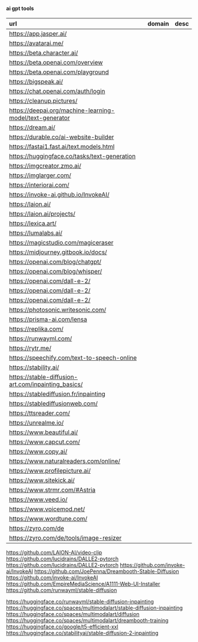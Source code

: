 
#### ai gpt tools 


| url                                                      | domain  | desc |
|:---------------------------------------------------------|:--------|:-----|
| https://app.jasper.ai/                                   |         ||
| https://avatarai.me/                                     |         ||
| https://beta.character.ai/                               |         ||
| https://beta.openai.com/overview                         |         || 
| https://beta.openai.com/playground                       |         || 
| https://bigspeak.ai/                                     |         || 
| https://chat.openai.com/auth/login                       |         || 
| https://cleanup.pictures/                                |         || 
| https://deepai.org/machine-learning-model/text-generator |         || 
| https://dream.ai/                                        |         || 
| https://durable.co/ai-website-builder                    |         || 
| https://fastai1.fast.ai/text.models.html                 |         || 
| https://huggingface.co/tasks/text-generation             |         || 
| https://imgcreator.zmo.ai/                               |         || 
| https://imglarger.com/                                   |         || 
| https://interiorai.com/                                  |         || 
| https://invoke-ai.github.io/InvokeAI/                    |         || 
| https://laion.ai/                                        |         || 
| https://laion.ai/projects/                               |         || 
| https://lexica.art/                                      |         || 
| https://lumalabs.ai/                                     |         || 
| https://magicstudio.com/magiceraser                      |         || 
| https://midjourney.gitbook.io/docs/                      |         || 
| https://openai.com/blog/chatgpt/                         |         || 
| https://openai.com/blog/whisper/                         |         || 
| https://openai.com/dall-e-2/                             |         || 
| https://openai.com/dall-e-2/                             |         || 
| https://openai.com/dall-e-2/                             |         || 
| https://photosonic.writesonic.com/                       |         || 
| https://prisma-ai.com/lensa                              |         || 
| https://replika.com/                                     |         || 
| https://runwayml.com/                                    |         || 
| https://rytr.me/                                         |         || 
| https://speechify.com/text-to-speech-online              |         || 
| https://stability.ai/                                    |         || 
| https://stable-diffusion-art.com/inpainting_basics/      |         || 
| https://stablediffusion.fr/inpainting                    |         || 
| https://stablediffusionweb.com/                          |         || 
| https://ttsreader.com/                                   |         || 
| https://unrealme.io/                                     |         || 
| https://www.beautiful.ai/                                |         || 
| https://www.capcut.com/                                  |         || 
| https://www.copy.ai/                                     |         || 
| https://www.naturalreaders.com/online/                   |         || 
| https://www.profilepicture.ai/                           |         || 
| https://www.sitekick.ai/                                 |         || 
| https://www.strmr.com/#Astria                            |         || 
| https://www.veed.io/                                     |         || 
| https://www.voicemod.net/                                |         || 
| https://www.wordtune.com/                                |         || 
| https://zyro.com/de                                      |         || 
| https://zyro.com/de/tools/image-resizer                  |         || 



https://github.com/LAION-AI/video-clip
https://github.com/lucidrains/DALLE2-pytorch
https://github.com/lucidrains/DALLE2-pytorch
https://github.com/invoke-ai/InvokeAI
https://github.com/JoePenna/Dreambooth-Stable-Diffusion
https://github.com/invoke-ai/InvokeAI
https://github.com/EmpireMediaScience/A1111-Web-UI-Installer
https://github.com/runwayml/stable-diffusion


https://huggingface.co/runwayml/stable-diffusion-inpainting
https://huggingface.co/spaces/multimodalart/stable-diffusion-inpainting
https://huggingface.co/spaces/multimodalart/diffusion
https://huggingface.co/spaces/multimodalart/dreambooth-training
https://huggingface.co/google/t5-efficient-xxl
https://huggingface.co/stabilityai/stable-diffusion-2-inpainting









